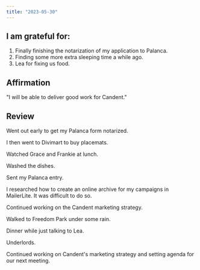 ```yaml
---
title: "2023-05-30"
---
```

## I am grateful for:
1. Finally finishing the notarization of my application to Palanca.
2. Finding some more extra sleeping time a while ago.
3. Lea for fixing us food.

## Affirmation

"I will be able to deliver good work for Candent."

## Review

Went out early to get my Palanca form notarized.

I then went to Divimart to buy placemats.

Watched Grace and Frankie at lunch.

Washed the dishes.

Sent my Palanca entry.

I researched how to create an online archive for my campaigns in MailerLite. It was difficult to do so.

Continued working on the Candent marketing strategy.

Walked to Freedom Park under some rain.

Dinner while just talking to Lea.

Underlords.

Continued working on Candent's marketing strategy and setting agenda for our next meeting.
